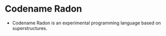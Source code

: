 # Codename Radon

* Codename Radon is an experimental programming language based on superstructures.
